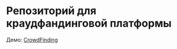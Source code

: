 # Репозиторий для краудфандинговой платформы
Демо: [CrowdFinding]( https://peterkvayt.github.io/crowdfinding.github.io/FrontEnd/index.html)
